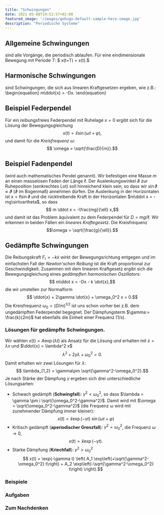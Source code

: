 ```yaml
---
title: "Schwingungen"
date: 2021-05-08T19:51:57+02:00
featured_image: '/images/gohugo-default-sample-hero-image.jpg'
description: "Periodische Systeme"
---
```

## Allgemeine Schwingungen
sind alle Vorgänge, die periodisch ablaufen. Für eine eindimensionale
Bewegung mit Periode $T$:
$ x(t+T) = x(t).$
## Harmonische Schwingungen
sind Schwingungen, die sich aus linearen Kraftgesetzen ergeben, wie z.B.:
\begin{equation} m\ddot{x} = -Dx. \end{equation}
## Beispiel Federpendel
Für ein reibungsfreies Federpendel mit Ruhelage $x=0$ ergibt sich für die Lösung
der Bewegungsgleichung
$$ x(t) = \hat x \sin(\omega t+\varphi),$$
und  damit für die _Kreisfrequenz_ $\omega$:
$$ \omega  = \sqrt{\frac{D}{m}}.$$
## Beispiel Fadenpendel
(wird auch mathematisches Pendel genannt). Wir befestigen eine Masse $m$ an
einen masselosen Faden der Länge $\ell$. Der Auslenkungswinkel $\vartheta$ zur
Ruheposition (senkrechtes Lot) soll hinreichend klein sein, so dass wir 
$\sin \vartheta \approx \vartheta$ ($\vartheta$ im Bogenmaß) annehmen dürfen. 
Die Auslenkung in der Horizontalen ist $x=\ell \sin\vartheta$ und
die rücktreibende Kraft in der Horizontalen $m\ddot x = -mg\sin\vartheta$, so dass
$$ m \ddot x = -\frac{mg}{\ell} x,$$
und damit ist das Problem äquivalent zu dem Federpendel für $D=mg/\ell$. Wir 
erkennen in beiden Fällen ein _lineares Kraftegesetz_. Die Kreisfrequenz 
$$\omega = \sqrt{\frac{g}{\ell}}.$$
## Gedämpfte Schwingungen
Die Reibungskraft $F_r = -k \dot{x}$ wirkt der Bewegungsrichtung entgegen und
im einfachsten Fall der _Newton'schen Reibung_ ist die Kraft proportional zur
Geschwindigkeit. Zusammen mit dem linearen Kraftgesetz ergibt sich die Bewegungsgleichung eines _gedämpften harmonischen Oszillators_:
$$ m\ddot x = -Dx - k \dot{x},$$
die wir umstellen zur Normalform 
$$ \ddot{x} + 2\gamma \dot{x} + \omega_0^2 x = 0.$$ 
Die Kreisfrequenz $\omega_0 = (D/m)^{1/2}$  ist uns schon vorher bei z.B. dem 
ungedämpften Federpendel begegnet. Der Dämpfungsterm $\gamma:= \frac{k}{2m}$
hat ebenfalls die Einheit einer Frequenz ($1/s$).
### Lösungen für gedämpfte Schwingungen.
Wir wählen $x(t) = A \exp(\lambda t)$ als Ansatz für die Lösung und erhalten
mit $\dot{x} = \lambda x$ und $\ddot{x} = \lambda^2 x$ 
$$ \lambda^2 + 2\gamma \lambda +\omega_0^2 = 0.$$
Damit erhalten wir zwei Lösungen für $\lambda$:
$$ \lambda_{1,2} = \gamma\pm \sqrt{\gamma^2-\omega_0^2}.$$
Je nach Stärke der Dämpfung $\gamma$ ergeben sich drei unterschiedliche Lösungsarten:
   * Schwach gedämpft  (**Schwingfall**): $\gamma^2 < \omega_0^2$, so dass $\lambda = \gamma \pm i \sqrt{\omega_0^2-\gamma^2}$. 
     Damit wird mit $\omega = \sqrt{\omega_0^2-\gamma^2}$ (die Frequenz $\omega$ wird mit zunehmender Dämpfung immer kleiner): 
     $$ x(t) = \hat x \exp(-\gamma t)~\sin(\omega t + \varphi)$$
   * Kritisch gedämpft (**aperiodischer Grenzfall**): $\gamma^2 = \omega_0^2$, die Frequenz $\omega \rightarrow 0$,  
 	$$ x(t) = \hat x \exp(-\gamma t). $$
   * Starke Dämpfung (**Kriechfall**): $\gamma^2 > \omega_0^2$
        $$ x(t) = \exp(-\gamma t) \left(
              A_1 \exp\left(+\sqrt{\gamma^2-\omega_0^2} t\right) + 
              A_2 \exp\left(-\sqrt{\gamma^2-\omega_0^2} t\right) \right).$$
### Beispiele

### Aufgaben

### Zum Nachdenken
